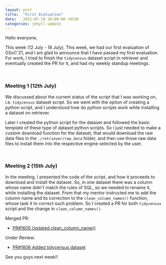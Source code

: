 ```yaml
---
layout: post
title:  "First Evaluation"
date:   2021-07-18 18:00:00 +0530
categories: jekyll update
---
```

Hello everyone,

This week (12 July - 18 July), This week, we had our first evaluation of GSoC'21, and I am glad to announce that I have passed my first evaluation. For work, I tried to finish the `tidycensus` dataset script in retriever and eventually created the PR for it, and had my weekly standup meetings.

&nbsp;

### Meeting 1 (12th July)

We discussed about the current status of the script that I was working on, i.e. `tidycensus` dataset script. So we went with the option of creating a python script, and I understood how do python scripts work while installing a dataset on retriever.

Later I created the python script for the dataset and followed the basic template of these type of dataset python scripts. So I just needed to make a custom download function for the dataset, that would download the raw data files in the `./retriever/raw_data` folder, and then use those raw data files to install them into the respective engine selected by the user.

&nbsp;

### Meeting 2 (15th July)

In the meeting, I presented the code of the script, and how it proceeds to download and install the dataset. So, in one dataset there was a column whose name didn't match the rules of SQL, so we needed to rename it, while installing the dataset. From that my mentor instructed me to add the column name and its correction to the `clean_column_names()` function, whose task it to correct such problem. So I created a PR for both `tidycensus` script and the change in `clean_column_names()`.

Merged PR:

- [PR#1605 Updated clean_column_name()](https://github.com/weecology/retriever/pull/1605)

Under Review:

- [PR#1606 Added tidycensus dataset](https://github.com/weecology/retriever/pull/1606)

See you guys next week!!
